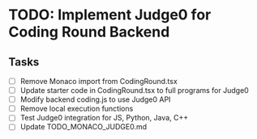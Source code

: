 # TODO: Implement Judge0 for Coding Round Backend

## Tasks

- [ ] Remove Monaco import from CodingRound.tsx
- [ ] Update starter code in CodingRound.tsx to full programs for Judge0
- [ ] Modify backend coding.js to use Judge0 API
- [ ] Remove local execution functions
- [ ] Test Judge0 integration for JS, Python, Java, C++
- [ ] Update TODO_MONACO_JUDGE0.md
